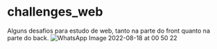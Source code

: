 # challenges_web
Alguns desafios para estudo de web, tanto na parte do front quanto na parte do back.
![WhatsApp Image 2022-08-18 at 00 50 22](https://user-images.githubusercontent.com/40923082/185289591-49e57677-917a-4abd-8e88-1903a92d546e.jpeg)
